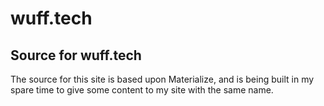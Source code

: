 # wuff.tech
## Source for wuff.tech

The source for this site is based upon Materialize, and is being built in my spare time to give some content to my site with the same name.
